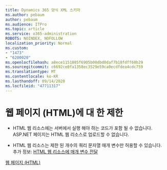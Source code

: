 ```yaml
---
title: Dynamics 365 양식 XML 스키마
ms.author: pebaum
author: pebaum
ms.audience: ITPro
ms.topic: article
ms.service: o365-administration
ROBOTS: NOINDEX, NOFOLLOW
localization_priority: Normal
ms.custom:
- "1473"
- "6200020"
ms.openlocfilehash: a8ece1151885f6905b00dbd0daf7b18fdff60b29
ms.sourcegitcommit: c6692ce0fa1358ec3529e59ca0ecdfdea4cdc759
ms.translationtype: MT
ms.contentlocale: ko-KR
ms.lasthandoff: 09/14/2020
ms.locfileid: "47711317"
---
```

# <a name="webpage-html-web-resources-limitations"></a>웹 페이지 (HTML)에 대 한 제한

* HTML 웹 리소스에는 서버에서 실행 해야 하는 코드가 포함 될 수 없습니다. ASP.NET 페이지는 HTML 웹 리소스로 업로드할 수 없습니다.

* HTML 웹 리소스는 제한 된 개수의 쿼리 문자열 매개 변수만 허용할 수 있습니다. 추가 정보: [HTML 웹 리소스에 매개 변수 전달](https://docs.microsoft.com/dynamics365/customer-engagement/developer/webpage-html-web-resources#BKMK_PassingParametersToWebResources)

[웹 페이지 (HTML)](https://docs.microsoft.com/dynamics365/customer-engagement/developer/webpage-html-web-resources)
